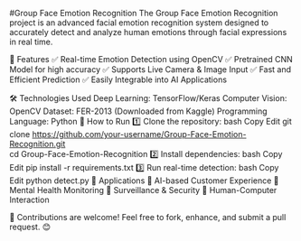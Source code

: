 #Group Face Emotion Recognition
The Group Face Emotion Recognition project is an advanced facial emotion recognition system designed to accurately detect and analyze human emotions through facial expressions in real time.

🚀 Features
✅ Real-time Emotion Detection using OpenCV
✅ Pretrained CNN Model for high accuracy
✅ Supports Live Camera & Image Input
✅ Fast and Efficient Prediction
✅ Easily Integrable into AI Applications

🛠 Technologies Used
Deep Learning: TensorFlow/Keras
Computer Vision: OpenCV
Dataset: FER-2013 (Downloaded from Kaggle)
Programming Language: Python
🏃 How to Run
1️⃣ Clone the repository:
bash
Copy
Edit
git clone https://github.com/your-username/Group-Face-Emotion-Recognition.git  
cd Group-Face-Emotion-Recognition
2️⃣ Install dependencies:
bash
Copy
Edit
pip install -r requirements.txt
3️⃣ Run real-time detection:
bash
Copy
Edit
python detect.py
🎯 Applications
🔹 AI-based Customer Experience
🔹 Mental Health Monitoring
🔹 Surveillance & Security
🔹 Human-Computer Interaction

📌 Contributions are welcome! Feel free to fork, enhance, and submit a pull request. 😊

